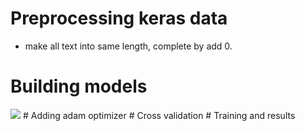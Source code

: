 # Preprocessing keras data
* make all text into same length, complete by add 0.
# Building models
<img src="{{ site.baseurl }}/assets/img/1.png">
# Adding adam optimizer
# Cross validation
# Training and results
